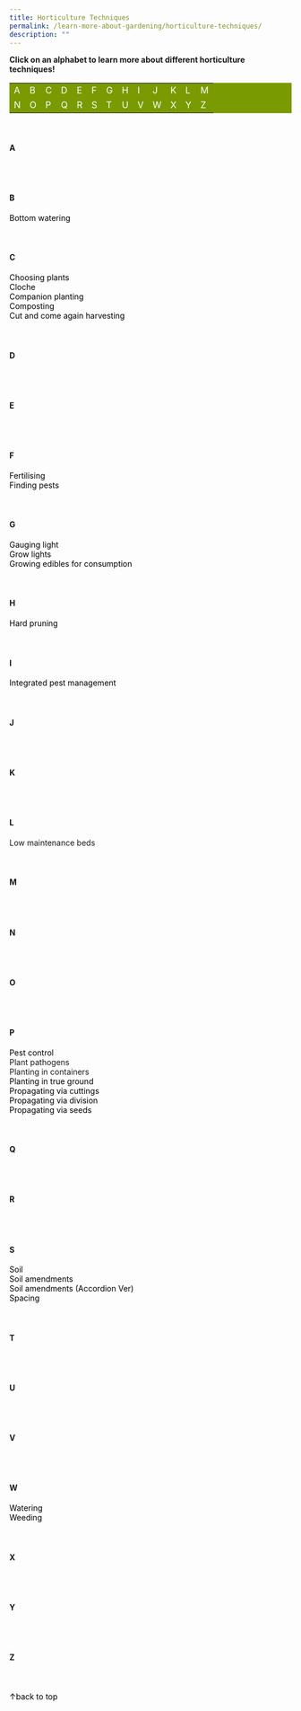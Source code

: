 ```yaml
---
title: Horticulture Techniques
permalink: /learn-more-about-gardening/horticulture-techniques/
description: ""
---
```

<style>
	a:link {
		color: black;
		text-decoration:none;
	}
	
	table a:link {
		color:white;
	}
	
	table {
		background-color: #7a9a01;
	}
</style>

<a id="top"></a>
<strong>Click on an alphabet to learn more about different horticulture techniques!</strong>
<table>
	<tbody>
		<tr>
		<td style="width:0; border-bottom:0px"><a href="#a">A</a></td>
		<td style="width:0; border-bottom:0px"><a href="#b">B</a></td>
		<td style="width:0; border-bottom:0px"><a href="#c">C</a></td>
		<td style="width:0; border-bottom:0px"><a href="#d">D</a></td>
		<td style="width:0; border-bottom:0px"><a href="#e">E</a></td>
		<td style="width:0; border-bottom:0px"><a href="#f">F</a></td>
		<td style="width:0; border-bottom:0px"><a href="#g">G</a></td>
		<td style="width:0; border-bottom:0px"><a href="#h">H</a></td>
		<td style="width:0; border-bottom:0px"><a href="#i">I</a></td>
		<td style="width:0; border-bottom:0px"><a href="#j">J</a></td>
		<td style="width:0; border-bottom:0px"><a href="#k">K</a></td>
		<td style="width:0; border-bottom:0px"><a href="#l">L</a></td>
		<td style="border-bottom:0px"><a href="#m">M</a></td>
	</tr>
		<tr>
		<td style="width:0; border-bottom:0px"><a href="#n">N</a></td>
		<td style="width:0; border-bottom:0px"><a href="#o">O</a></td>
		<td style="width:0; border-bottom:0px"><a href="#p">P</a></td>
		<td style="width:0; border-bottom:0px"><a href="#q">Q</a></td>
		<td style="width:0; border-bottom:0px"><a href="#r">R</a></td>
		<td style="width:0; border-bottom:0px"><a href="#s">S</a></td>
		<td style="width:0; border-bottom:0px"><a href="#t">T</a></td>
		<td style="width:0; border-bottom:0px"><a href="#u">U</a></td>
		<td style="width:0; border-bottom:0px"><a href="#v">V</a></td>
		<td style="width:0; border-bottom:0px"><a href="#w">W</a></td>
		<td style="width:0; border-bottom:0px"><a href="#x">X</a></td>
		<td style="width:0; border-bottom:0px"><a href="#y">Y</a></td>
		<td style="border-bottom:0px"><a href="#z">Z</a></td>
	</tr>
</tbody></table>
<br>

<section>
<h4 id="a">A</h4>
	<br><br>
</section>

<section>
<h4 id="b">B</h4>
	<a href="/page-index/horticulture-techniques/bottom-watering/">Bottom watering</a><br>
	 <br><br>
</section>

<section>
<h4 id="c">C</h4>
<a href="https://staging.dmhtu0pi4p9u7.amplifyapp.com/page-index/horticulture-techniques/choosingplants/">Choosing plants</a>
	<br>
	<a href="/page-index/horticulture-techniques/cloches/">Cloche</a>
	<br>
<a href="/page-index/horticulture-techniques/companionplanting">Companion planting</a>
	<br>
<a href="/page-index/horticulture-techniques/composting/">Composting</a>
	<br>
<a href="/page-index/horticulture-techniques/cut-and-come-again/">Cut and come again harvesting</a><br>
	 <br><br>
</section>

<section>
<h4 id="d">D</h4>
	<br><br>
</section>

<section>
<h4 id="e">E</h4>
	<br><br>
</section>

<section>
<h4 id="f">F</h4>
	<a href="/page-index/horticulture-techniques/fertilising/">Fertilising</a><br>
	<a href="/page-index/horticulture-techniques/finding-pests/">Finding pests</a><br>
	<br><br>
</section>

<section>
<h4 id="g">G</h4>
<a href="https://staging.dmhtu0pi4p9u7.amplifyapp.com/page-index/horticulture-techniques/gauging-light/">Gauging light</a><br>
<a href="https://staging.dmhtu0pi4p9u7.amplifyapp.com/page-index/horticulture-techniques/growlights">Grow lights</a><br>
	<a href="/page-index/horticulture-techniques/harvesting-hygiene/">Growing edibles for consumption</a><br>
<br><br>
</section>

<section>
<h4 id="h">H</h4>
<a href="https://staging.dmhtu0pi4p9u7.amplifyapp.com/page-index/horticulture-techniques/pruning">Hard pruning</a><br>
	<br><br>
</section>

<section>
<h4 id="i">I</h4>
	<a href="/page-index/horticulture-techniques/ipm">Integrated pest management</a><br>
	<br><br>
</section>

<section>
<h4 id="j">J</h4>
	<br><br>
	</section>

<section>
<h4 id="k">K</h4>
<br><br>
</section>

<section>
<h4 id="l">L</h4>
Low maintenance beds<br>
<br><br>
</section>

<section>
<h4 id="m">M</h4>
	<br><br>
</section>

<section>
<h4 id="n">N</h4>
<br><br>
	</section>
	
<section>
<h4 id="o">O</h4>
<br><br>
</section>

<section>
<h4 id="p">P</h4>
	<a href="/page-index/horticulture-techniques/pest-control/">Pest control</a><br>
Plant pathogens<br>
Planting in containers<br>
	<a href="/page-index/horticulture-techniques/true-ground/">Planting in true ground</a><br>
<a href="/page-index/horticulture-techniques/propagatingcuttings">Propagating via cuttings</a><br>
<a href="/page-index/horticulture-techniques/propagatingdivision">Propagating via division</a><br>
<a href="/page-index/horticulture-techniques/propagatingseed">Propagating via seeds</a><br>
<br><br>
</section>

<section>
<h4 id="q">Q</h4>
<br><br>
	</section>
	
<section>
<h4 id="r">R</h4>
	<br><br>
</section>

<section>
<h4 id="s">S</h4>
	<a href="/page-index/horticulture-techniques/soil/">Soil</a><br>
	<a href="/page-index/horticulture-techniques/soil-amendments/">Soil amendments</a><br>
	<a href="/page-index/horticulture-techniques/soil-amendments-2/">Soil amendments (Accordion Ver)</a><br>
	<a href="/page-index/horticulture-techniques/plant-spacing/">Spacing</a><br>
<br><br>
</section>

<section>
<h4 id="t">T</h4>
	<br><br>
</section>

<section>
<h4 id="u">U</h4>
	<br><br>
	</section>

<section>
<h4 id="v">V</h4>
	<br><br>
	</section>
	
<section>
<h4 id="w">W</h4>
	<a href="/page-index/horticulture-techniques/watering/">Watering</a><br>
	<a href="/page-index/horticulture-techniques/weeding/">Weeding</a><br>
	<br><br>
	</section>

<section>
<h4 id="x">X</h4>
	<br><br>
	</section>
	
<section>
<h4 id="y">Y</h4>
	<br><br>
	</section>
	
<section>
<h4 id="z">Z</h4>
	<br><br>
	</section>
	
<div class="float-buttons">
	<div style="position:relative;" class="inner-wrapper-sticky">
  <a style="text-decoration:none" class="float-buttons left" href="#top">↑back to top</a>
	</div>
	</div>